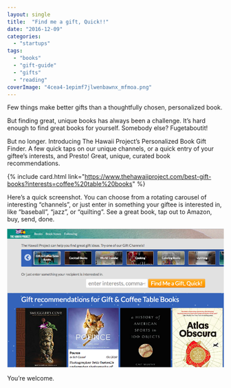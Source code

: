 ```yaml
---
layout: single
title:  "Find me a gift, Quick!!"
date: "2016-12-09"
categories: 
  - "startups"
tags: 
  - "books"
  - "gift-guide"
  - "gifts"
  - "reading"
coverImage: "4cea4-1epimf7jlwenbawnx_mfmoa.png"
---
```


Few things make better gifts than a thoughtfully chosen, personalized book.

But finding great, unique books has always been a challenge. It’s hard enough to find great books for yourself. Somebody else? Fugetaboutit!

But no longer. Introducing The Hawaii Project’s Personalized Book Gift Finder. A few quick taps on our unique channels, or a quick entry of your giftee’s interests, and Presto! Great, unique, curated book recommendations.

{% include card.html link="https://www.thehawaiiproject.com/best-gift-books?interests=coffee%20table%20books" %}

Here’s a quick screenshot. You can choose from a rotating carousel of interesting “channels”, or just enter in something your giftee is interested in, like “baseball”, “jazz”, or “quilting”. See a great book, tap out to Amazon, buy, send, done.

![](/assets/images/4cea4-1epimf7jlwenbawnx_mfmoa.png)

You’re welcome.
